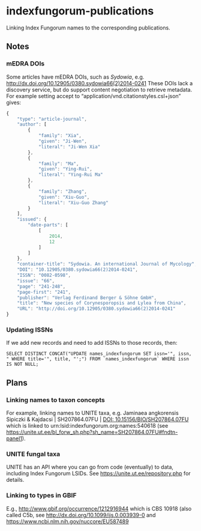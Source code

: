 # indexfungorum-publications
Linking Index Fungorum names to the corresponding publications.

## Notes

### mEDRA DOIs

Some articles have mEDRA DOIs, such as _Sydowia_, e.g. http://dx.doi.org/10.12905/0380.sydowia66(2)2014-0241  These DOIs lack a discovery service, but do support content negotiation to retrieve metadata. For example setting accept to “application/vnd.citationstyles.csl+json” gives:

```javascript
{
    "type": "article-journal",
    "author": [
        {
            "family": "Xia",
            "given": "Ji-Wen",
            "literal": "Ji-Wen Xia"
        },
        {
            "family": "Ma",
            "given": "Ying-Rui",
            "literal": "Ying-Rui Ma"
        },
        {
            "family": "Zhang",
            "given": "Xiu-Guo",
            "literal": "Xiu-Guo Zhang"
        }
    ],
    "issued": {
        "date-parts": [
            [
                2014,
                12
            ]
        ]
    },
    "container-title": "Sydowia. An international Journal of Mycology",
    "DOI": "10.12905/0380.sydowia66(2)2014-0241",
    "ISSN": "0082-0598",
    "issue": "66",
    "page": "241-248",
    "page-first": "241",
    "publisher": "Verlag Ferdinand Berger & Söhne GmbH",
    "title": "New species of Corynesporopsis and Lylea from China",
    "URL": "http://doi.org/10.12905/0380.sydowia66(2)2014-0241"
}
```

### Updating ISSNs

If we add new records and need to add ISSNs to those records, then:

```
SELECT DISTINCT CONCAT("UPDATE names_indexfungorum SET issn='", issn, " WHERE title='", title, "';") FROM `names_indexfungorum` WHERE issn IS NOT NULL;
```

## Plans

### Linking names to taxon concepts

For example, linking names to UNITE taxa, e.g. Jaminaea angkorensis Sipiczki & Kajdacsi | SH207864.07FU | [DOI: 10.15156/BIO/SH207864.07FU](http://dx.doi.org/10.15156/BIO/SH207864.07FU) which is linked to urn:lsid:indexfungorum.org:names:540618 (see https://unite.ut.ee/bl_forw_sh.php?sh_name=SH207864.07FU#fndtn-panel1). 

### UNITE fungal taxa

UNITE has an API where you can go from code (eventually) to data, including Index Fungorum LSIDs. See https://unite.ut.ee/repository.php for details.

### Linking to types in GBIF

E.g., http://www.gbif.org/occurrence/1212916944 which is CBS 10918 (also called C5b, see http://dx.doi.org/10.1099/ijs.0.003939-0 and https://www.ncbi.nlm.nih.gov/nuccore/EU587489
